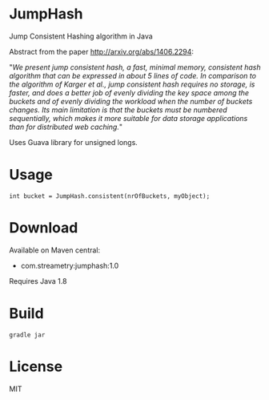 JumpHash
========

Jump Consistent Hashing algorithm in Java

Abstract from the paper http://arxiv.org/abs/1406.2294:

"*We present jump consistent hash, a fast, minimal memory, consistent hash algorithm that can be expressed in about 5 lines of code. In comparison to the algorithm of Karger et al., jump consistent hash requires no storage, is faster, and does a better job of evenly dividing the key space among the buckets and of evenly dividing the workload when the number of buckets changes. Its main limitation is that the buckets must be numbered sequentially, which makes it more suitable for data storage applications than for distributed web caching.*"

Uses Guava library for unsigned longs.

Usage
=====

    int bucket = JumpHash.consistent(nrOfBuckets, myObject);

Download
========

Available on Maven central:

 - com.streametry:jumphash:1.0

Requires Java 1.8
    
Build
=====

    gradle jar
    

License
=======

MIT
